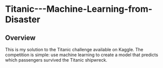 # Titanic---Machine-Learning-from-Disaster

## Overview
This is my solution to the Titanic challenge available on Kaggle. The competition is simple: use machine learning to create a model that predicts which passengers survived the Titanic shipwreck.

